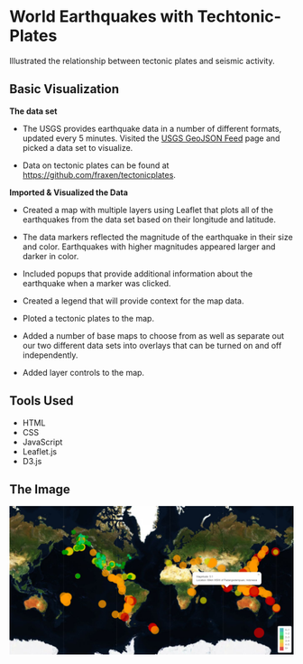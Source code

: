 # World Earthquakes with Techtonic-Plates


Illustrated the relationship between tectonic plates and seismic activity.


## Basic Visualization


**The data set**

  * The USGS provides earthquake data in a number of different formats, updated every 5 minutes. Visited the [USGS GeoJSON Feed](http://earthquake.usgs.gov/earthquakes/feed/v1.0/geojson.php) page and picked a data set to visualize. 

  * Data on tectonic plates can be found at <https://github.com/fraxen/tectonicplates>.

**Imported & Visualized the Data**

   * Created a map with multiple layers using Leaflet that plots all of the earthquakes from the data set based on their longitude and latitude.

   * The data markers reflected the magnitude of the earthquake in their size and color. Earthquakes with higher magnitudes appeared larger and darker in color.

   * Included popups that provide additional information about the earthquake when a marker was clicked.

   * Created a legend that will provide context for the map data.

   * Ploted a tectonic plates to the map.

   * Added a number of base maps to choose from as well as separate out our two different data sets into overlays that can be turned on and off independently.

   * Added layer controls to the map.


## Tools Used 

* HTML
* CSS
* JavaScript
* Leaflet.js
* D3.js

## The Image 
![alt text](https://github.com/mrbalikci/world-quakes/blob/master/snip.PNG)
